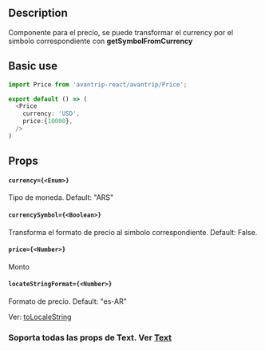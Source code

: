 ## Description
Componente para el precio, se puede transformar el currency por el simbolo correspondiente con **getSymbolFromCurrency**

## Basic use

```javascript
import Price from 'avantrip-react/avantrip/Price';

export default () => (
  <Price
    currency: 'USD',
    price:{10000},
  />
)
```


## Props

#### `currency={<Enum>}`
Tipo de moneda. Default: "ARS"

#### `currencySymbol={<Boolean>}`
Transforma el formato de precio al simbolo correspondiente. Default: False.

#### `price={<Number>}`
Monto

#### `locateStringFormat={<Number>}`
Formato de precio. Default: "es-AR"



Ver: [toLocaleString](https://developer.mozilla.org/es/docs/Web/JavaScript/Referencia/Objetos_globales/Number/toLocaleString)

### Soporta todas las props de Text. Ver [Text](/?selectedKind=avantrip%2Fstyled%40Text)
